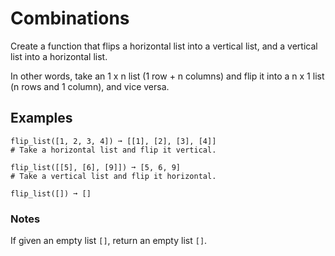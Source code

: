 # Combinations

Create a function that flips a horizontal list into a vertical list, and a vertical list into a horizontal list.

In other words, take an 1 x n list (1 row + n columns) and flip it into a n x 1 list (n rows and 1 column), and vice versa.

## Examples

```
flip_list([1, 2, 3, 4]) ➞ [[1], [2], [3], [4]]
# Take a horizontal list and flip it vertical.

flip_list([[5], [6], [9]]) ➞ [5, 6, 9]
# Take a vertical list and flip it horizontal.

flip_list([]) ➞ []
```

### Notes

If given an empty list `[]`, return an empty list `[]`.
